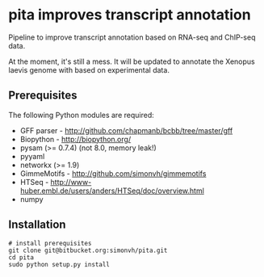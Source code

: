 pita improves transcript annotation 
===================================

Pipeline to improve transcript annotation based on RNA-seq and ChIP-seq data.

At the moment, it's still a mess. It will be updated to annotate the Xenopus laevis genome with based on experimental data.

Prerequisites
------------
The following Python modules are required:

* GFF parser - http://github.com/chapmanb/bcbb/tree/master/gff
* Biopython - http://biopython.org/
* pysam (>= 0.7.4) (not 8.0, memory leak!) 
* pyyaml
* networkx (>= 1.9)
* GimmeMotifs - http://github.com/simonvh/gimmemotifs
* HTSeq - http://www-huber.embl.de/users/anders/HTSeq/doc/overview.html
* numpy

Installation
------------

    # install prerequisites
    git clone git@bitbucket.org:simonvh/pita.git
    cd pita
    sudo python setup.py install
